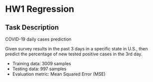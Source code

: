 # HW1 Regression
## Task Description
COVID-19 daily cases prediction

Given survey results in the past 3 days in a specific state in U.S., then 
predict the percentage of new tested positive cases in the 3rd day. 
 - Training data: 3009 samples
 - Testing data: 997 samples
 - Evaluation metric: Mean Squared Error (MSE)